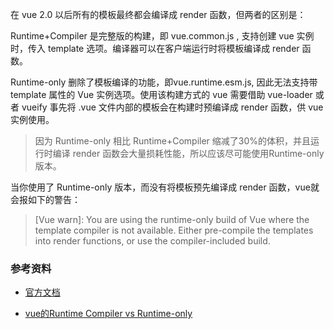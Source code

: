 在 vue 2.0 以后所有的模板最终都会编译成 render 函数，但两者的区别是：

Runtime+Compiler 是完整版的构建，即 vue.common.js , 支持创建 vue 实例时，传入 template 选项。编译器可以在客户端运行时将模板编译成 render 函数。

Runtime-only 删除了模板编译的功能，即vue.runtime.esm.js, 因此无法支持带 template 属性的 Vue 实例选项。使用该构建方式的 vue 需要借助 vue-loader 或者 vueify 事先将 .vue 文件内部的模板会在构建时预编译成 render 函数，供 vue 实例使用。

> 因为 Runtime-only 相比 Runtime+Compiler 缩减了30%的体积，并且运行时编译 render 函数会大量损耗性能，所以应该尽可能使用Runtime-only版本。

当你使用了 Runtime-only 版本，而没有将模板预先编译成 render 函数，vue就会报如下的警告：

> [Vue warn]: You are using the runtime-only build of Vue where the template compiler is not available. Either pre-compile the templates into render functions, or use the compiler-included build.



### 参考资料

- [官方文档](https://cn.vuejs.org/v2/guide/installation.html#运行时-编译器-vs-只包含运行时)

- [vue的Runtime Compiler vs Runtime-only](http://60kmlh.ink/2017/10/12/vue%E7%9A%84Runtime%20%20%20Compiler%20vs.%20Runtime-only/)